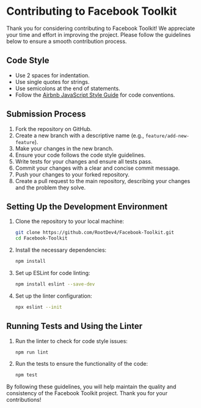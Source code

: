 # Contributing to Facebook Toolkit

Thank you for considering contributing to Facebook Toolkit! We appreciate your time and effort in improving the project. Please follow the guidelines below to ensure a smooth contribution process.

## Code Style

- Use 2 spaces for indentation.
- Use single quotes for strings.
- Use semicolons at the end of statements.
- Follow the [Airbnb JavaScript Style Guide](https://github.com/airbnb/javascript) for code conventions.

## Submission Process

1. Fork the repository on GitHub.
2. Create a new branch with a descriptive name (e.g., `feature/add-new-feature`).
3. Make your changes in the new branch.
4. Ensure your code follows the code style guidelines.
5. Write tests for your changes and ensure all tests pass.
6. Commit your changes with a clear and concise commit message.
7. Push your changes to your forked repository.
8. Create a pull request to the main repository, describing your changes and the problem they solve.

## Setting Up the Development Environment

1. Clone the repository to your local machine:
   ```bash
   git clone https://github.com/RootDev4/Facebook-Toolkit.git
   cd Facebook-Toolkit
   ```

2. Install the necessary dependencies:
   ```bash
   npm install
   ```

3. Set up ESLint for code linting:
   ```bash
   npm install eslint --save-dev
   ```

4. Set up the linter configuration:
   ```bash
   npx eslint --init
   ```

## Running Tests and Using the Linter

1. Run the linter to check for code style issues:
   ```bash
   npm run lint
   ```

2. Run the tests to ensure the functionality of the code:
   ```bash
   npm test
   ```

By following these guidelines, you will help maintain the quality and consistency of the Facebook Toolkit project. Thank you for your contributions!
